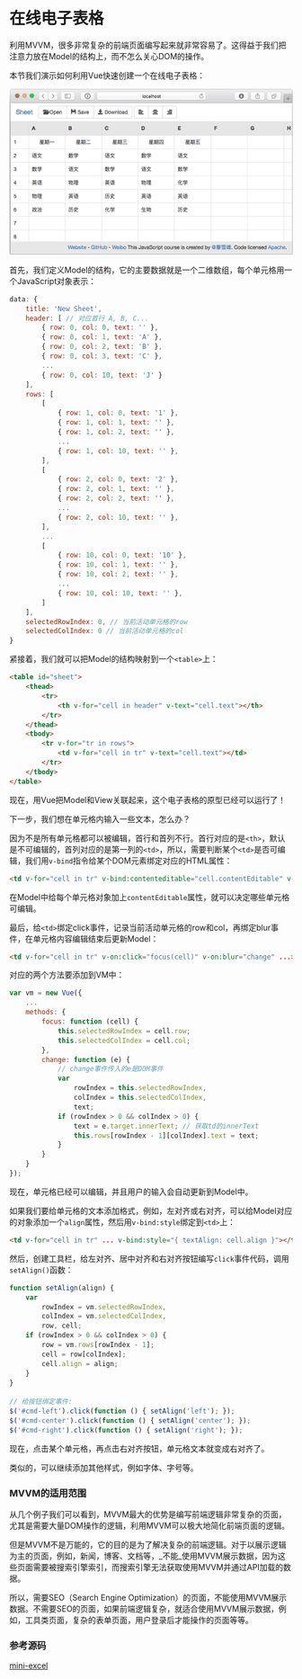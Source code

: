 # 在线电子表格

利用MVVM，很多非常复杂的前端页面编写起来就非常容易了。这得益于我们把注意力放在Model的结构上，而不怎么关心DOM的操作。

本节我们演示如何利用Vue快速创建一个在线电子表格：

![](/img/mvvm_excel.png "mini-excel")

首先，我们定义Model的结构，它的主要数据就是一个二维数组，每个单元格用一个JavaScript对象表示：

```js
data: {
    title: 'New Sheet',
    header: [ // 对应首行 A, B, C...
        { row: 0, col: 0, text: '' },
        { row: 0, col: 1, text: 'A' },
        { row: 0, col: 2, text: 'B' },
        { row: 0, col: 3, text: 'C' },
        ...
        { row: 0, col: 10, text: 'J' }
    ],
    rows: [
        [
            { row: 1, col: 0, text: '1' },
            { row: 1, col: 1, text: '' },
            { row: 1, col: 2, text: '' },
            ...
            { row: 1, col: 10, text: '' },
        ],
        [
            { row: 2, col: 0, text: '2' },
            { row: 2, col: 1, text: '' },
            { row: 2, col: 2, text: '' },
            ...
            { row: 2, col: 10, text: '' },
        ],
        ...
        [
            { row: 10, col: 0, text: '10' },
            { row: 10, col: 1, text: '' },
            { row: 10, col: 2, text: '' },
            ...
            { row: 10, col: 10, text: '' },
        ]
    ],
    selectedRowIndex: 0, // 当前活动单元格的row
    selectedColIndex: 0 // 当前活动单元格的col
}
```

紧接着，我们就可以把Model的结构映射到一个`<table>`上：

```html
<table id="sheet">
    <thead>
        <tr>
            <th v-for="cell in header" v-text="cell.text"></th>
        </tr>
    </thead>
    <tbody>
        <tr v-for="tr in rows">
            <td v-for="cell in tr" v-text="cell.text"></td>
        </tr>
    </tbody>
</table>
```

现在，用Vue把Model和View关联起来，这个电子表格的原型已经可以运行了！

下一步，我们想在单元格内输入一些文本，怎么办？

因为不是所有单元格都可以被编辑，首行和首列不行。首行对应的是`<th>`，默认是不可编辑的，首列对应的是第一列的`<td>`，所以，需要判断某个`<td>`是否可编辑，我们用`v-bind`指令给某个DOM元素绑定对应的HTML属性：

```html
<td v-for="cell in tr" v-bind:contenteditable="cell.contentEditable" v-text="cell.text"></td>
```

在Model中给每个单元格对象加上`contentEditable`属性，就可以决定哪些单元格可编辑。

最后，给`<td>`绑定click事件，记录当前活动单元格的row和col，再绑定blur事件，在单元格内容编辑结束后更新Model：

```html
<td v-for="cell in tr" v-on:click="focus(cell)" v-on:blur="change" ...></td>
```

对应的两个方法要添加到VM中：

```js
var vm = new Vue({
    ...
    methods: {
        focus: function (cell) {
            this.selectedRowIndex = cell.row;
            this.selectedColIndex = cell.col;
        },
        change: function (e) {
            // change事件传入的e是DOM事件
            var
                rowIndex = this.selectedRowIndex,
                colIndex = this.selectedColIndex,
                text;
            if (rowIndex > 0 && colIndex > 0) {
                text = e.target.innerText; // 获取td的innerText
                this.rows[rowIndex - 1][colIndex].text = text;
            }
        }
    }
});
```

现在，单元格已经可以编辑，并且用户的输入会自动更新到Model中。

如果我们要给单元格的文本添加格式，例如，左对齐或右对齐，可以给Model对应的对象添加一个`align`属性，然后用`v-bind:style`绑定到`<td>`上：

```html
<td v-for="cell in tr" ... v-bind:style="{ textAlign: cell.align }"></td>
```

然后，创建工具栏，给左对齐、居中对齐和右对齐按钮编写`click`事件代码，调用`setAlign()`函数：

```js
function setAlign(align) {
    var
        rowIndex = vm.selectedRowIndex,
        colIndex = vm.selectedColIndex,
        row, cell;
    if (rowIndex > 0 && colIndex > 0) {
        row = vm.rows[rowIndex - 1];
        cell = row[colIndex];
        cell.align = align;
    }
}

// 给按钮绑定事件:
$('#cmd-left').click(function () { setAlign('left'); });
$('#cmd-center').click(function () { setAlign('center'); });
$('#cmd-right').click(function () { setAlign('right'); });
```

现在，点击某个单元格，再点击右对齐按钮，单元格文本就变成右对齐了。

类似的，可以继续添加其他样式，例如字体、字号等。

### MVVM的适用范围

从几个例子我们可以看到，MVVM最大的优势是编写前端逻辑非常复杂的页面，尤其是需要大量DOM操作的逻辑，利用MVVM可以极大地简化前端页面的逻辑。

但是MVVM不是万能的，它的目的是为了解决复杂的前端逻辑。对于以展示逻辑为主的页面，例如，新闻，博客、文档等，_不能_使用MVVM展示数据，因为这些页面需要被搜索引擎索引，而搜索引擎无法获取使用MVVM并通过API加载的数据。

所以，需要SEO（Search Engine Optimization）的页面，不能使用MVVM展示数据。不需要SEO的页面，如果前端逻辑复杂，就适合使用MVVM展示数据，例如，工具类页面，复杂的表单页面，用户登录后才能操作的页面等等。

### 参考源码

[mini-excel](https://github.com/michaelliao/learn-javascript/tree/master/samples/node/web/vue/mini-excel)

